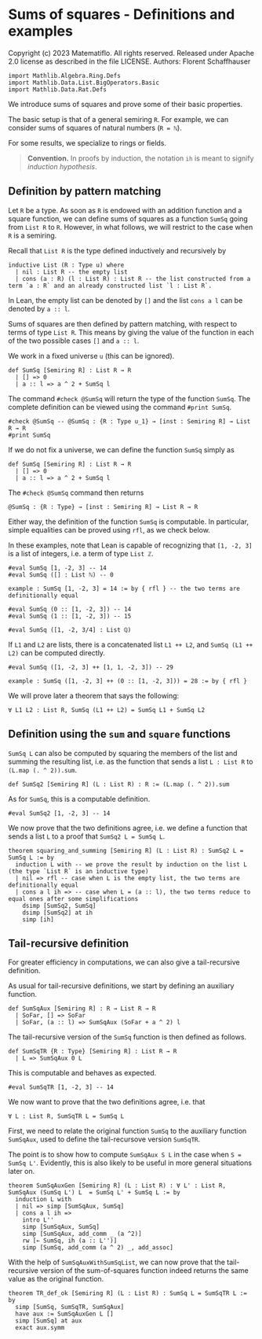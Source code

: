 # Sums of squares - Definitions and examples

Copyright (c) 2023 Matematiflo. All rights reserved.
Released under Apache 2.0 license as described in the file LICENSE.
Authors: Florent Schaffhauser

```lean
import Mathlib.Algebra.Ring.Defs
import Mathlib.Data.List.BigOperators.Basic
import Mathlib.Data.Rat.Defs
```

We introduce sums of squares and prove some of their basic properties.

The basic setup is that of a general semiring `R`. For example, we can consider sums of squares of natural numbers (`R = ℕ`).

For some results, we specialize to rings or fields.

> **Convention.** In proofs by induction, the notation `ih` is meant to signify *induction hypothesis*.

## Definition by pattern matching

Let `R` be a type. As soon as `R` is endowed with an addition function and a square function, we can define sums of squares as a function `SumSq` going from `List R` to `R`. However, in what follows, we will restrict to the case when `R` is a semiring.

Recall that `List R` is the type defined inductively and recursively by

```lean
inductive List (R : Type u) where
  | nil : List R -- the empty list
  | cons (a : R) (l : List R) : List R -- the list constructed from a term `a : R` and an already constructed list `l : List R`.
```

In Lean, the empty list can be denoted by `[]` and the list `cons a l` can be denoted by `a :: l`.

Sums of squares are then defined by pattern matching, with respect to terms of type `List R`. This means by giving the value of the function in each of the two possible cases `[]` and `a :: l`.

We work in a fixed universe `u` (this can be ignored).

```lean
def SumSq [Semiring R] : List R → R
  | [] => 0
  | a :: l => a ^ 2 + SumSq l
```

The command `#check @SumSq` will return the type of the function `SumSq`. The complete definition can be viewed using the command `#print SumSq`.

```lean
#check @SumSq -- @SumSq : {R : Type u_1} → [inst : Semiring R] → List R → R
#print SumSq
```

If we do not fix a universe, we can define the function `SumSq` simply as

```lean
def SumSq [Semiring R] : List R → R
  | [] => 0
  | a :: l => a ^ 2 + SumSq l
```

The `#check @SumSq` command then returns

```lean
@SumSq : {R : Type} → [inst : Semiring R] → List R → R
```

Either way, the definition of the function `SumSq` is computable. In particular, simple equalities can be proved using `rfl`, as we check below.

In these examples, note that Lean is capable of recognizing that `[1, -2, 3]` is a list of integers, i.e. a term of type `List ℤ`.

```lean
#eval SumSq [1, -2, 3] -- 14
#eval SumSq ([] : List ℕ) -- 0

example : SumSq [1, -2, 3] = 14 := by { rfl } -- the two terms are definitionally equal

#eval SumSq (0 :: [1, -2, 3]) -- 14
#eval SumSq (1 :: [1, -2, 3]) -- 15

#eval SumSq ([1, -2, 3/4] : List ℚ)
```

If `L1` and `L2` are lists, there is a concatenated list `L1 ++ L2`, and `SumSq (L1 ++ L2)` can be computed directly.

```lean
#eval SumSq ([1, -2, 3] ++ [1, 1, -2, 3]) -- 29

example : SumSq ([1, -2, 3] ++ (0 :: [1, -2, 3])) = 28 := by { rfl }
```

We will prove later a theorem that says the following:

```lean
∀ L1 L2 : List R, SumSq (L1 ++ L2) = SumSq L1 + SumSq L2
```

## Definition using the `sum` and `square` functions

`SumSq L` can also be computed by squaring the members of the list and summing the resulting list, i.e. as the function that sends a list `L : List R` to `(L.map (. ^ 2)).sum`.

```lean
def SumSq2 [Semiring R] (L : List R) : R := (L.map (. ^ 2)).sum
```

As for `SumSq`, this is a computable definition.

```lean
#eval SumSq2 [1, -2, 3] -- 14
```

We now prove that the two definitions agree, i.e. we define a function that sends a list `L` to a proof that `SumSq2 L = SumSq L`.

```lean
theorem squaring_and_summing [Semiring R] (L : List R) : SumSq2 L = SumSq L := by
  induction L with -- we prove the result by induction on the list L (the type `List R` is an inductive type)
  | nil => rfl -- case when L is the empty list, the two terms are definitionally equal
  | cons a l ih => -- case when L = (a :: l), the two terms reduce to equal ones after some simplifications
    dsimp [SumSq2, SumSq]
    dsimp [SumSq2] at ih
    simp [ih]
```

## Tail-recursive definition

For greater efficiency in computations, we can also give a tail-recursive definition.

As usual for tail-recursive definitions, we start by defining an auxiliary function.

```lean
def SumSqAux [Semiring R] : R → List R → R
  | SoFar, [] => SoFar
  | SoFar, (a :: l) => SumSqAux (SoFar + a ^ 2) l
```

The tail-recursive version of the `SumSq` function is then defined as follows.

```lean
def SumSqTR {R : Type} [Semiring R] : List R → R
  | L => SumSqAux 0 L
```

This is computable and behaves as expected.

```lean
#eval SumSqTR [1, -2, 3] -- 14
```

We now want to prove that the two definitions agree, i.e. that

```lean
∀ L : List R, SumSqTR L = SumSq L
```

First, we need to relate the original function `SumSq` to the auxiliary function `SumSqAux`, used to define the tail-recursove version `SumSqTR`.

The point is to show how to compute `SumSqAux S L` in the case when `S = SumSq L'`. Evidently, this is also likely to be useful in more general situations later on.

```lean
theorem SumSqAuxGen [Semiring R] (L : List R) : ∀ L' : List R, SumSqAux (SumSq L') L  = SumSq L' + SumSq L := by
  induction L with
  | nil => simp [SumSqAux, SumSq]
  | cons a l ih =>
    intro L''
    simp [SumSqAux, SumSq]
    simp [SumSqAux, add_comm _ (a ^2)]
    rw [← SumSq, ih (a :: L'')]
    simp [SumSq, add_comm (a ^ 2) _, add_assoc]
```

With the help of `SumSqAuxWithSumSqList`, we can now prove that the tail-recursive version of the sum-of-squares function indeed returns the same value as the original function.

```lean
theorem TR_def_ok [Semiring R] (L : List R) : SumSq L = SumSqTR L := by
  simp [SumSq, SumSqTR, SumSqAux]
  have aux := SumSqAuxGen L []
  simp [SumSq] at aux
  exact aux.symm
```
